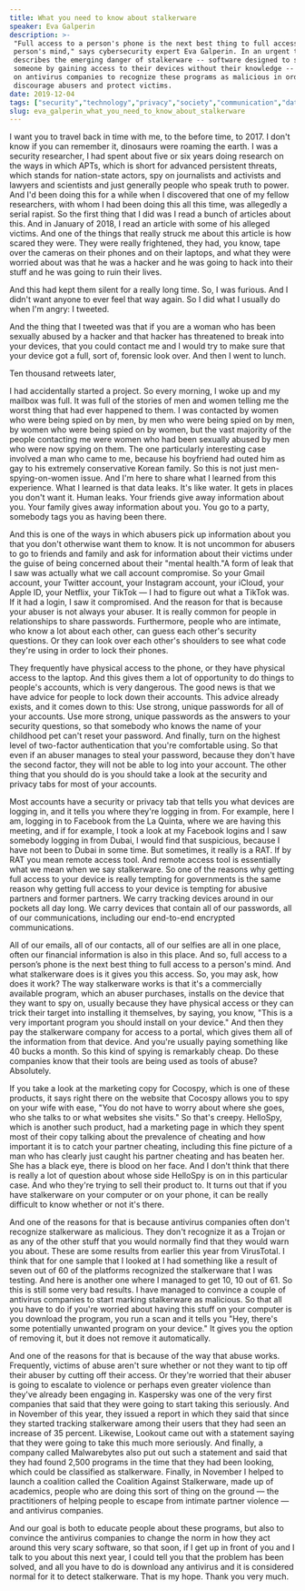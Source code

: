 ```yaml
---
title: What you need to know about stalkerware
speaker: Eva Galperin
description: >-
 "Full access to a person's phone is the next best thing to full access to a
 person's mind," says cybersecurity expert Eva Galperin. In an urgent talk, she
 describes the emerging danger of stalkerware -- software designed to spy on
 someone by gaining access to their devices without their knowledge -- and calls
 on antivirus companies to recognize these programs as malicious in order to
 discourage abusers and protect victims.
date: 2019-12-04
tags: ["security","technology","privacy","society","communication","data","software","future","hack","internet"]
slug: eva_galperin_what_you_need_to_know_about_stalkerware
---
```


I want you to travel back in time with me, to the before time, to 2017. I don't know if
you can remember it, dinosaurs were roaming the earth. I was a security researcher, I had
spent about five or six years doing research on the ways in which APTs, which is short for
advanced persistent threats, which stands for nation-state actors, spy on journalists and
activists and lawyers and scientists and just generally people who speak truth to
power. And I'd been doing this for a while when I discovered that one of my fellow
researchers, with whom I had been doing this all this time, was allegedly a serial rapist.
So the first thing that I did was I read a bunch of articles about this. And in January of
2018, I read an article with some of his alleged victims. And one of the things that
really struck me about this article is how scared they were. They were really frightened,
they had, you know, tape over the cameras on their phones and on their laptops, and what
they were worried about was that he was a hacker and he was going to hack into their stuff
and he was going to ruin their lives.

And this had kept them silent for a really long time. So, I was furious. And I didn't want
anyone to ever feel that way again. So I did what I usually do when I'm angry: I
tweeted.

And the thing that I tweeted was that if you are a woman who has been sexually abused by a
hacker and that hacker has threatened to break into your devices, that you could contact
me and I would try to make sure that your device got a full, sort of, forensic look over.
And then I went to lunch.

Ten thousand retweets later,

I had accidentally started a project. So every morning, I woke up and my mailbox was full.
It was full of the stories of men and women telling me the worst thing that had ever
happened to them. I was contacted by women who were being spied on by men, by men who were
being spied on by men, by women who were being spied on by women, but the vast majority of
the people contacting me were women who had been sexually abused by men who were now
spying on them. The one particularly interesting case involved a man who came to me,
because his boyfriend had outed him as gay to his extremely conservative Korean family. So
this is not just men-spying-on-women issue. And I'm here to share what I learned from this
experience. What I learned is that data leaks. It's like water. It gets in places you
don't want it. Human leaks. Your friends give away information about you. Your family
gives away information about you. You go to a party, somebody tags you as having been
there.

And this is one of the ways in which abusers pick up information about you that you don't
otherwise want them to know. It is not uncommon for abusers to go to friends and family
and ask for information about their victims under the guise of being concerned about their
"mental health."A form of leak that I saw was actually what we call account compromise. So
your Gmail account, your Twitter account, your Instagram account, your iCloud, your Apple
ID, your Netflix, your TikTok — I had to figure out what a TikTok was. If it had a login,
I saw it compromised. And the reason for that is because your abuser is not always your
abuser. It is really common for people in relationships to share passwords. Furthermore,
people who are intimate, who know a lot about each other, can guess each other's security
questions. Or they can look over each other's shoulders to see what code they're using in
order to lock their phones.

They frequently have physical access to the phone, or they have physical access to the
laptop. And this gives them a lot of opportunity to do things to people's accounts, which
is very dangerous. The good news is that we have advice for people to lock down their
accounts. This advice already exists, and it comes down to this: Use strong, unique
passwords for all of your accounts. Use more strong, unique passwords as the answers to
your security questions, so that somebody who knows the name of your childhood pet can't
reset your password. And finally, turn on the highest level of two-factor authentication
that you're comfortable using. So that even if an abuser manages to steal your password,
because they don't have the second factor, they will not be able to log into your
account. The other thing that you should do is you should take a look at the security and
privacy tabs for most of your accounts.

Most accounts have a security or privacy tab that tells you what devices are logging in,
and it tells you where they're logging in from. For example, here I am, logging in to
Facebook from the La Quinta, where we are having this meeting, and if for example, I took
a look at my Facebook logins and I saw somebody logging in from Dubai, I would find that
suspicious, because I have not been to Dubai in some time. But sometimes, it really is a
RAT. If by RAT you mean remote access tool. And remote access tool is essentially what we
mean when we say stalkerware. So one of the reasons why getting full access to your device
is really tempting for governments is the same reason why getting full access to your
device is tempting for abusive partners and former partners. We carry tracking devices
around in our pockets all day long. We carry devices that contain all of our passwords,
all of our communications, including our end-to-end encrypted communications.

All of our emails, all of our contacts, all of our selfies are all in one place, often our
financial information is also in this place. And so, full access to a person’s phone is
the next best thing to full access to a person's mind. And what stalkerware does is it
gives you this access. So, you may ask, how does it work? The way stalkerware works is
that it's a commercially available program, which an abuser purchases, installs on the
device that they want to spy on, usually because they have physical access or they can
trick their target into installing it themselves, by saying, you know, "This is a very
important program you should install on your device." And then they pay the stalkerware
company for access to a portal, which gives them all of the information from that device.
And you're usually paying something like 40 bucks a month. So this kind of spying is
remarkably cheap. Do these companies know that their tools are being used as tools of
abuse? Absolutely.

If you take a look at the marketing copy for Cocospy, which is one of these products, it
says right there on the website that Cocospy allows you to spy on your wife with ease,
"You do not have to worry about where she goes, who she talks to or what websites she
visits." So that's creepy. HelloSpy, which is another such product, had a marketing page in
which they spent most of their copy talking about the prevalence of cheating and how
important it is to catch your partner cheating, including this fine picture of a man who
has clearly just caught his partner cheating and has beaten her. She has a black eye,
there is blood on her face. And I don't think that there is really a lot of question about
whose side HelloSpy is on in this particular case. And who they're trying to sell their
product to. It turns out that if you have stalkerware on your computer or on your phone, it
can be really difficult to know whether or not it's there.

And one of the reasons for that is because antivirus companies often don't recognize
stalkerware as malicious. They don't recognize it as a Trojan or as any of the other stuff
that you would normally find that they would warn you about. These are some results from
earlier this year from VirusTotal. I think that for one sample that I looked at I had
something like a result of seven out of 60 of the platforms recognized the stalkerware
that I was testing. And here is another one where I managed to get 10, 10 out of 61. So
this is still some very bad results. I have managed to convince a couple of antivirus
companies to start marking stalkerware as malicious. So that all you have to do if you're
worried about having this stuff on your computer is you download the program, you run a
scan and it tells you "Hey, there's some potentially unwanted program on your device." It
gives you the option of removing it, but it does not remove it automatically.

And one of the reasons for that is because of the way that abuse works. Frequently,
victims of abuse aren't sure whether or not they want to tip off their abuser by cutting
off their access. Or they're worried that their abuser is going to escalate to violence or
perhaps even greater violence than they've already been engaging in. Kaspersky was one of
the very first companies that said that they were going to start taking this seriously.
And in November of this year, they issued a report in which they said that since they
started tracking stalkerware among their users that they had seen an increase of 35
percent. Likewise, Lookout came out with a statement saying that they were going to take
this much more seriously. And finally, a company called Malwarebytes also put out such a
statement and said that they had found 2,500 programs in the time that they had been
looking, which could be classified as stalkerware. Finally, in November I helped to launch
a coalition called the Coalition Against Stalkerware, made up of academics, people who are
doing this sort of thing on the ground — the practitioners of helping people to escape
from intimate partner violence — and antivirus companies.

And our goal is both to educate people about these programs, but also to convince the
antivirus companies to change the norm in how they act around this very scary software, so
that soon, if I get up in front of you and I talk to you about this next year, I could
tell you that the problem has been solved, and all you have to do is download any
antivirus and it is considered normal for it to detect stalkerware. That is my hope. Thank
you very much.

<!--
ad_duration=3.33
comment_count=22
event="TEDWomen 2019"
external_duration=0
external_start_time=0
has_talk_citation=1
intro_duration=11.82
is_subtitle_required="False"
is_talk_featured="True"
language="en"
language_swap="False"
native_language="en"
number_of_related_talks=6
number_of_speakers=1
number_of_subtitled_videos=18
number_of_tags=10
number_of_talk_download_languages=18
number_of_talk_more_resources=0
number_of_talk_recommendations=1
number_of_talks_take_actions=0
post_ad_duration=0.83
published_timestamp="2020-02-28 15:47:41"
recording_date="2019-12-04"
speaker_description="Digital security expert"
speaker_is_published=1
speaker_name="Eva Galperin"
talk_more_resources=[]
talk_name="What you need to know about stalkerware"
talk_recommendations_blurb="More resources curated by Eva Galperin"
talks_tags=["security","technology","privacy","society","communication","data","software","future","hack","internet"]
talks_take_action=[]
url_audio="https://download.ted.com/talks/EvaGalperin_2019W.mp3?apikey=acme-roadrunner"
url_photo_speaker="https://pe.tedcdn.com/images/ted/16b5b30e5106e16322357bb3299596e011395e95_254x191.jpg"
url_photo_talk="https://s3.amazonaws.com/talkstar-photos/uploads/43595f89-1962-4904-8034-ee2d26971f7b/EvaGalperin_2019W-embed.jpg"
url_webpage="https://www.ted.com/talks/eva_galperin_what_you_need_to_know_about_stalkerware"
video_type_name="TED Stage Talk"
-->